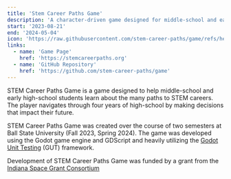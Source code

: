 ```yaml
---
title: 'Stem Career Paths Game'
description: 'A character-driven game designed for middle-school and early high-school players to learn about paths to STEM careers.'
start: '2023-08-21'
end: '2024-05-04'
icon: 'https://raw.githubusercontent.com/stem-career-paths/game/refs/heads/master/project/icon.png'
links:
  - name: 'Game Page'
    href: 'https://stemcareerpaths.org'
  - name: 'GitHub Repository'
    href: 'https://github.com/stem-career-paths/game'
---
```


STEM Career Paths Game is a game designed to help middle-school and early high-school students learn about the many paths to STEM careers. The player navigates through four years of high-school by making decisions that impact their future.

STEM Career Paths Game was created over the course of two semesters at Ball State University (Fall 2023, Spring 2024). The game was developed using the Godot game engine and GDScript and heavily utilizing the [Godot Unit Testing](https://github.com/bitwes/Gut) (GUT) framework.

Development of STEM Career Paths Game was funded by a grant from the [Indiana Space Grant Consortium](https://insgc.spacegrant.org/)
